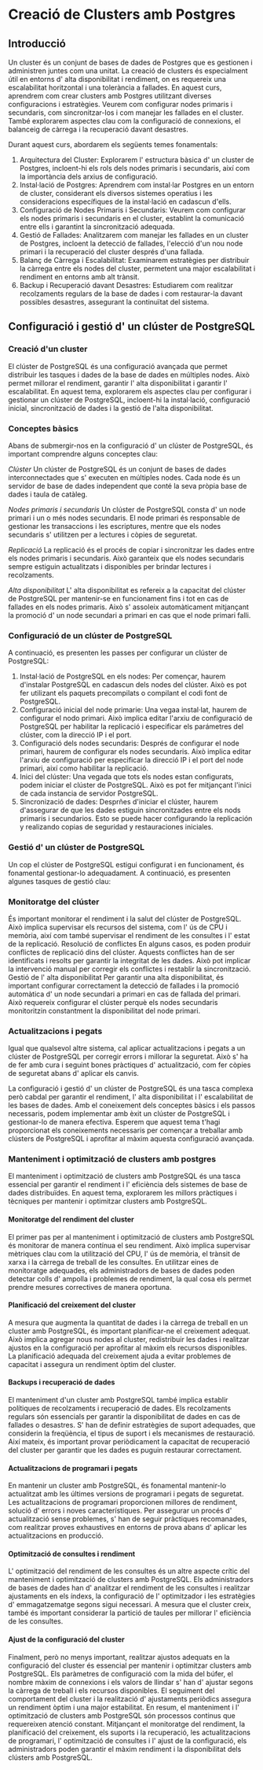 # Creació de Clusters amb Postgres

## Introducció

Un cluster és un conjunt de bases de dades de Postgres que es gestionen i administren juntes com una unitat. La creació de clusters és especialment útil en entorns d' alta disponibilitat i rendiment, on es requereix una escalabilitat horitzontal i una tolerància a fallades.
En aquest curs, aprendrem com crear clusters amb Postgres utilitzant diverses configuracions i estratègies. Veurem com configurar nodes primaris i secundaris, com sincronitzar-los i com manejar les fallades en el cluster. També explorarem aspectes clau com la configuració de connexions, el balanceig de càrrega i la recuperació davant desastres.

Durant aquest curs, abordarem els següents temes fonamentals:

1. Arquitectura del Cluster: Explorarem l' estructura bàsica d' un cluster de Postgres, incloent-hi els rols dels nodes primaris i secundaris, així com la importància dels arxius de configuració.
2. Instal·lació de Postgres: Aprendrem com instal·lar Postgres en un entorn de cluster, considerant els diversos sistemes operatius i les consideracions específiques de la instal·lació en cadascun d'ells.
3. Configuració de Nodes Primaris i Secundaris: Veurem com configurar els nodes primaris i secundaris en el cluster, establint la comunicació entre ells i garantint la sincronització adequada.
4. Gestió de Fallades: Analitzarem com manejar les fallades en un cluster de Postgres, incloent la detecció de fallades, l'elecció d'un nou node primari i la recuperació del cluster després d'una fallada.
5. Balanç de Càrrega i Escalabilitat: Examinarem estratègies per distribuir la càrrega entre els nodes del cluster, permetent una major escalabilitat i rendiment en entorns amb alt trànsit.
6. Backup i Recuperació davant Desastres: Estudiarem com realitzar recolzaments regulars de la base de dades i com restaurar-la davant possibles desastres, assegurant la continuïtat del sistema.

## Configuració i gestió d' un clúster de PostgreSQL

### Creació d'un cluster

El clúster de PostgreSQL és una configuració avançada que permet distribuir les tasques i dades de la base de dades en múltiples nodes. Això permet millorar el rendiment, garantir l' alta disponibilitat i garantir l' escalabilitat.
En aquest tema, explorarem els aspectes clau per configurar i gestionar un clúster de PostgreSQL, incloent-hi la instal·lació, configuració inicial, sincronització de dades i la gestió de l'alta disponibilitat.

### Conceptes bàsics

Abans de submergir-nos en la configuració d' un clúster de PostgreSQL, és important comprendre alguns conceptes clau:

*Clúster*
Un clúster de PostgreSQL és un conjunt de bases de dades interconnectades que s' executen en múltiples nodes. Cada node és un servidor de base de dades independent que conté la seva pròpia base de dades i taula de catàleg.

*Nodes primaris i secundaris*
Un clúster de PostgreSQL consta d' un node primari i un o més nodes secundaris. El node primari és responsable de gestionar les transaccions i les escriptures, mentre que els nodes secundaris s' utilitzen per a lectures i còpies de seguretat.

*Replicació*
La replicació és el procés de copiar i sincronitzar les dades entre els nodes primaris i secundaris. Això garanteix que els nodes secundaris sempre estiguin actualitzats i disponibles per brindar lectures i recolzaments.

*Alta disponibilitat*
L' alta disponibilitat es refereix a la capacitat del clúster de PostgreSQL per mantenir-se en funcionament fins i tot en cas de fallades en els nodes primaris. Això s' assoleix automàticament mitjançant la promoció d' un node secundari a primari en cas que el node primari falli.

### Configuració de un clúster de PostgreSQL

A continuació, es presenten les passes per configurar un clúster de PostgreSQL:

1. Instal·lació de PostgreSQL en els nodes: Per començar, haurem d'instalar PostgreSQL en cadascun dels nodes del clúster. Això es pot fer utilizant els paquets precompilats o compilant el codi font de PostgreSQL.
2. Configuració inicial del node primarie: Una vegaa instal·lat, haurem de configurar el nodo primari. Això implica editar l'arxiu de configuració de PostgreSQL per habilitar la replicació i especificar els parámetres del clúster, com la direcció IP i el port.
3. Configuració dels nodes secundaris: Després de configurar el node primari, haurem de  configurar els nodes secundaris. Això implica editar l'arxiu de configuració per especificar la direcció IP i el port del node primari, així como habilitar la replicació.
4. Inici del clúster: Una vegada que tots els nodes estan configurats, podem iniciar el clúster de PostgreSQL. Això es pot fer mitjançant l'inici de cada instancia de servidor PostgreSQL.
5. Sincronizació de dades: Desprñes d'iniciar el clúster, haurem d'assegurar de que les dades estiguin sincronitzades entre els nods primaris i secundarios. Esto se puede hacer configurando la replicación y realizando copias de seguridad y restauraciones iniciales.

### Gestió d' un clúster de PostgreSQL

Un cop el clúster de PostgreSQL estigui configurat i en funcionament, és fonamental gestionar-lo adequadament. A continuació, es presenten algunes tasques de gestió clau:

### Monitoratge del clúster

És important monitorar el rendiment i la salut del clúster de PostgreSQL. Això implica supervisar els recursos del sistema, com l' ús de CPU i memòria, així com també supervisar el rendiment de les consultes i l' estat de la replicació.
Resolució de conflictes
En alguns casos, es poden produir conflictes de replicació dins del clúster. Aquests conflictes han de ser identificats i resolts per garantir la integritat de les dades. Això pot implicar la intervenció manual per corregir els conflictes i restablir la sincronització.
Gestió de l' alta disponibilitat
Per garantir una alta disponibilitat, és important configurar correctament la detecció de fallades i la promoció automàtica d' un node secundari a primari en cas de fallada del primari. Això requereix configurar el clúster perquè els nodes secundaris monitoritzin constantment la disponibilitat del node primari.

### Actualitzacions i pegats

Igual que qualsevol altre sistema, cal aplicar actualitzacions i pegats a un clúster de PostgreSQL per corregir errors i millorar la seguretat. Això s' ha de fer amb cura i seguint bones pràctiques d' actualització, com fer còpies de seguretat abans d' aplicar els canvis.

La configuració i gestió d' un clúster de PostgreSQL és una tasca complexa però cabdal per garantir el rendiment, l' alta disponibilitat i l' escalabilitat de les bases de dades. Amb el coneixement dels conceptes bàsics i els passos necessaris, podem implementar amb èxit un clúster de PostgreSQL i gestionar-lo de manera efectiva.
Esperem que aquest tema t'hagi proporcionat els coneixements necessaris per començar a treballar amb clústers de PostgreSQL i aprofitar al màxim aquesta configuració avançada.

### Manteniment i optimització de clusters amb postgres

El manteniment i optimització de clusters amb PostgreSQL és una tasca essencial per garantir el rendiment i l' eficiència dels sistemes de base de dades distribuïdes. En aquest tema, explorarem les millors pràctiques i tècniques per mantenir i optimitzar clusters amb PostgreSQL.

#### Monitoratge del rendiment del cluster

El primer pas per al manteniment i optimització de clusters amb PostgreSQL és monitorar de manera contínua el seu rendiment. Això implica supervisar mètriques clau com la utilització del CPU, l' ús de memòria, el trànsit de xarxa i la càrrega de treball de les consultes. En utilitzar eines de monitoratge adequades, els administradors de bases de dades poden detectar colls d' ampolla i problemes de rendiment, la qual cosa els permet prendre mesures correctives de manera oportuna.

#### Planificació del creixement del cluster

A mesura que augmenta la quantitat de dades i la càrrega de treball en un cluster amb PostgreSQL, és important planificar-ne el creixement adequat. Això implica agregar nous nodes al cluster, redistribuir les dades i realitzar ajustos en la configuració per aprofitar al màxim els recursos disponibles. La planificació adequada del creixement ajuda a evitar problemes de capacitat i assegura un rendiment òptim del cluster.

#### Backups i recuperació de dades

El manteniment d'un cluster amb PostgreSQL també implica establir polítiques de recolzaments i recuperació de dades. Els recolzaments regulars són essencials per garantir la disponibilitat de dades en cas de fallades o desastres. S' han de definir estratègies de suport adequades, que considerin la freqüència, el tipus de suport i els mecanismes de restauració. Així mateix, és important provar periòdicament la capacitat de recuperació del cluster per garantir que les dades es puguin restaurar correctament.

#### Actualitzacions de programari i pegats

En mantenir un cluster amb PostgreSQL, és fonamental mantenir-lo actualitzat amb les últimes versions de programari i pegats de seguretat. Les actualitzacions de programari proporcionen millores de rendiment, solució d' errors i noves característiques. Per assegurar un procés d' actualització sense problemes, s' han de seguir pràctiques recomanades, com realitzar proves exhaustives en entorns de prova abans d' aplicar les actualitzacions en producció.

#### Optimització de consultes i rendiment

L' optimització del rendiment de les consultes és un altre aspecte crític del manteniment i optimització de clusters amb PostgreSQL. Els administradors de bases de dades han d' analitzar el rendiment de les consultes i realitzar ajustaments en els índexs, la configuració de l' optimitzador i les estratègies d' emmagatzematge segons sigui necessari. A mesura que el cluster creix, també és important considerar la partició de taules per millorar l' eficiència de les consultes.

#### Ajust de la configuració del cluster

Finalment, però no menys important, realitzar ajustos adequats en la configuració del cluster és essencial per mantenir i optimitzar clusters amb PostgreSQL. Els paràmetres de configuració com la mida del búfer, el nombre màxim de connexions i els valors de llindar s' han d' ajustar segons la càrrega de treball i els recursos disponibles. El seguiment del comportament del cluster i la realització d' ajustaments periòdics assegura un rendiment òptim i una major estabilitat.
En resum, el manteniment i l' optimització de clusters amb PostgreSQL són processos continus que requereixen atenció constant. Mitjançant el monitoratge del rendiment, la planificació del creixement, els suports i la recuperació, les actualitzacions de programari, l' optimització de consultes i l' ajust de la configuració, els administradors poden garantir el màxim rendiment i la disponibilitat dels clústers amb PostgreSQL.
